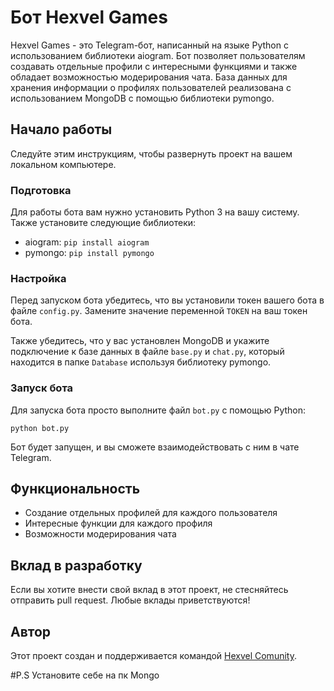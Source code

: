 # Бот Hexvel Games

Hexvel Games - это Telegram-бот, написанный на языке Python с использованием библиотеки aiogram. Бот позволяет пользователям создавать отдельные профили с интересными функциями и также обладает возможностью модерирования чата. База данных для хранения информации о профилях пользователей реализована с использованием MongoDB с помощью библиотеки pymongo.

## Начало работы

Следуйте этим инструкциям, чтобы развернуть проект на вашем локальном компьютере.

### Подготовка

Для работы бота вам нужно установить Python 3 на вашу систему. Также установите следующие библиотеки:

- aiogram: `pip install aiogram`
- pymongo: `pip install pymongo`

### Настройка

Перед запуском бота убедитесь, что вы установили токен вашего бота в файле `config.py`. Замените значение переменной `TOKEN` на ваш токен бота.

Также убедитесь, что у вас установлен MongoDB и укажите подключение к базе данных в файле `base.py` и `chat.py`, который находится в папке `Database` используя библиотеку pymongo.

### Запуск бота

Для запуска бота просто выполните файл `bot.py` с помощью Python:

```
python bot.py
```

Бот будет запущен, и вы сможете взаимодействовать с ним в чате Telegram.

## Функциональность

- Создание отдельных профилей для каждого пользователя
- Интересные функции для каждого профиля
- Возможности модерирования чата

## Вклад в разработку

Если вы хотите внести свой вклад в этот проект, не стесняйтесь отправить pull request. Любые вклады приветствуются!

## Автор

Этот проект создан и поддерживается командой [Hexvel Comunity](https://t.me/hexvel_learn).

#P.S
Установите себе на пк Mongo
